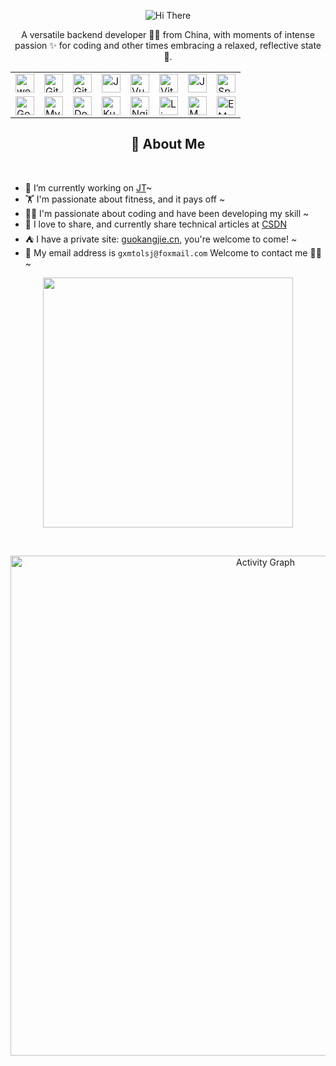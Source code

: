 <!-- 
    使用参考   
    https://juejin.cn/post/7220439797566947389
    https://blog.csdn.net/weixin_62651706/article/details/137957144
-->

<p align="center">
    <!-- https://github.com/kyechan99/capsule-render -->
    <img src="https://capsule-render.vercel.app/api?type=waving&color=timeGradient&height=300&&section=header&text=HI%20THERE&fontSize=90&fontAlign=50&fontAlignY=30&desc=I%20am%20wandun&descAlign=50&descSize=30&descAlignY=60&animation=twinkling" alt="Hi There" title="Hi There"/>
</p>

<p align="center">A versatile backend developer 👨‍💻 from China, with moments of intense passion ✨ for coding and other times embracing a relaxed, reflective state 🥋.</p>


<!-- 
  技术栈标签, 小标签来自: https://marwin1991.github.io/profile-technology-icons/
-->

<div align="center">
	<table>
		<tr>
			<td><img width="30" src="https://raw.githubusercontent.com/marwin1991/profile-technology-icons/refs/heads/main/icons/websocket.png" alt="websocket" title="websocket"/></td>
			<td><img width="30" src="https://raw.githubusercontent.com/marwin1991/profile-technology-icons/refs/heads/main/icons/git.png" alt="Git" title="Git"/></td>
			<td><img width="30" src="https://raw.githubusercontent.com/marwin1991/profile-technology-icons/refs/heads/main/icons/github.png" alt="GitHub" title="GitHub"/></td>
			<td><img width="30" src="https://raw.githubusercontent.com/marwin1991/profile-technology-icons/refs/heads/main/icons/javascript.png" alt="JavaScript" title="JavaScript"/></td>
			<td><img width="30" src="https://raw.githubusercontent.com/marwin1991/profile-technology-icons/refs/heads/main/icons/vue_js.png" alt="Vue.js" title="Vue.js"/></td>
			<td><img width="30" src="https://raw.githubusercontent.com/marwin1991/profile-technology-icons/refs/heads/main/icons/vite.png" alt="Vite" title="Vite"/></td>
			<td><img width="30" src="https://raw.githubusercontent.com/marwin1991/profile-technology-icons/refs/heads/main/icons/java.png" alt="Java" title="Java"/></td>
			<td><img width="30" src="https://raw.githubusercontent.com/marwin1991/profile-technology-icons/refs/heads/main/icons/spring_boot.png" alt="Spring Boot" title="Spring Boot"/></td>
		</tr>
		<tr>
			<td><img width="30" src="https://raw.githubusercontent.com/marwin1991/profile-technology-icons/refs/heads/main/icons/go.png" alt="Go" title="Go"/></td>
			<td><img width="30" src="https://raw.githubusercontent.com/marwin1991/profile-technology-icons/refs/heads/main/icons/mysql.png" alt="MySQL" title="MySQL"/></td>
			<td><img width="30" src="https://raw.githubusercontent.com/marwin1991/profile-technology-icons/refs/heads/main/icons/docker.png" alt="Docker" title="Docker"/></td>
			<td><img width="30" src="https://raw.githubusercontent.com/marwin1991/profile-technology-icons/refs/heads/main/icons/kubernetes.png" alt="Kubernetes" title="Kubernetes"/></td>
			<td><img width="30" src="https://raw.githubusercontent.com/marwin1991/profile-technology-icons/refs/heads/main/icons/nginx.png" alt="Nginx" title="Nginx"/></td>
			<td><img width="30" src="https://raw.githubusercontent.com/marwin1991/profile-technology-icons/refs/heads/main/icons/linux.png" alt="Linux" title="Linux"/></td>
			<td><img width="30" src="https://raw.githubusercontent.com/marwin1991/profile-technology-icons/refs/heads/main/icons/mqtt.png" alt="MQTT" title="MQTT"/></td>
			<td><img width="30" src="https://raw.githubusercontent.com/marwin1991/profile-technology-icons/refs/heads/main/icons/emqx.png" alt="EMQX" title="EMQX"/></td>
		</tr>
	</table>
</div>

<!-- 关于我 -->
<h2 height="200px" align="center">🎉 About Me</h2>
<br />

- 🔭 I’m currently working on [JT](http://www.jt-ele.com/)~
- 🏋 I'm passionate about fitness, and it pays off ~
- 👨‍💻 I'm passionate about coding and have been developing my skill ~
- 👻 I love to share, and currently share technical articles at [CSDN](https://blog.csdn.net/qq_38263083?type=blog)
- ⛺️ I have a private site: [guokangjie.cn](http://www.guokangjie.cn/), you're welcome to come! ~
- 📨 My email address is `gxmtolsj@foxmail.com` Welcome to contact me 👏🏻 ~     


<p align="center">
   <img align="center" width="400" src="https://github-readme-stats.vercel.app/api?username=wandun&theme=transparent&include_all_commits=true&show_icons=true&hide_border=true" />
</p> 


<br />



<p align="center">
    <!-- https://github.com/Ashutosh00710/github-readme-activity-graph -->
    <img width="800" src="https://github-readme-activity-graph.vercel.app/graph?username=wandun&theme=github-compact&hide_border=true&area=true&custom_title=Activity%20Graph" alt="Activity Graph" title="Activity Graph" />
</p>
